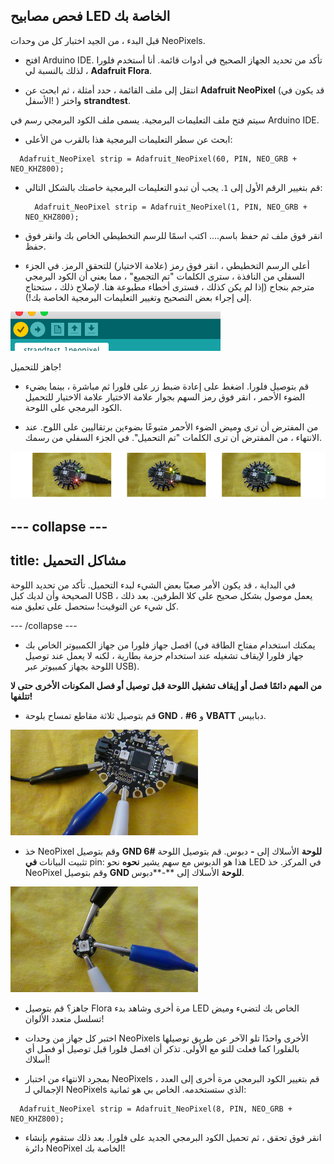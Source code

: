 ## فحص مصابيح LED الخاصة بك

قبل البدء ، من الجيد اختبار كل من وحدات NeoPixels.

+ افتح Arduino IDE. تأكد من تحديد الجهاز الصحيح في أدوات قائمة. أنا أستخدم فلورا ، لذلك بالنسبة لي **Adafruit Flora**.

+ انتقل إلى ملف القائمة ، حدد أمثلة ، ثم ابحث عن **Adafruit NeoPixel** (قد يكون في الأسفل! ) واختر **strandtest**.

سيتم فتح ملف التعليمات البرمجية. يسمى ملف الكود البرمجي رسم في Arduino IDE.

+ ابحث عن سطر التعليمات البرمجية هذا بالقرب من الأعلى:

```
  Adafruit_NeoPixel strip = Adafruit_NeoPixel(60, PIN, NEO_GRB + NEO_KHZ800);
```

+ قم بتغيير الرقم الأول إلى `1`. يجب أن تبدو التعليمات البرمجية خاصتك بالشكل التالي:

  ```
    Adafruit_NeoPixel strip = Adafruit_NeoPixel(1, PIN, NEO_GRB + NEO_KHZ800);
  ```

+ انقر فوق ملف ثم حفظ باسم.... اكتب اسمًا للرسم التخطيطي الخاص بك وانقر فوق حفظ.

+ أعلى الرسم التخطيطي ، انقر فوق رمز (علامة الاختيار) للتحقق الرمز. في الجزء السفلي من النافذة ، سترى الكلمات "تم التجميع" ، مما يعني أن الكود البرمجي مترجم بنجاح (إذا لم يكن كذلك ، فسترى أخطاء مطبوعة هنا. لإصلاح ذلك ، ستحتاج إلى إجراء بعض التصحيح وتغيير التعليمات البرمجية الخاصة بك!).

![](images/verifyIcon.png)

جاهز للتحميل!

+ قم بتوصيل فلورا. اضغط على إعادة ضبط زر على فلورا ثم مباشرة ، بينما يضيء الضوء الأحمر ، انقر فوق رمز السهم بجوار علامة الاختيار علامة الاختيار للتحميل الكود البرمجي على اللوحة.

+ من المفترض أن ترى وميض الضوء الأحمر متبوعًا بضوءين برتقاليين على اللوح. عند الانتهاء ، من المفترض أن ترى الكلمات "تم التحميل". في الجزء السفلي من رسمك.

![](images/upload3_120_800.png)

--- collapse ---
---
title: مشاكل التحميل
---

في البداية ، قد يكون الأمر صعبًا بعض الشيء لبدء التحميل. تأكد من تحديد اللوحة الصحيحة وأن لديك كبل USB يعمل موصول بشكل صحيح على كلا الطرفين. بعد ذلك ، كل شيء عن التوقيت! ستحصل على تعليق منه.

--- /collapse ---

+ افصل جهاز فلورا من جهاز الكمبيوتر الخاص بك (يمكنك استخدام مفتاح الطاقة في جهاز فلورا لإيقاف تشغيله عند استخدام حزمة بطارية ، لكنه لا يعمل عند توصيل اللوحة بجهاز كمبيوتر عبر USB).

**من المهم دائمًا فصل أو إيقاف تشغيل اللوحة قبل توصيل أو فصل المكونات الأخرى حتى لا تتلفها!**

+ قم بتوصيل ثلاثة مقاطع تمساح بلوحة  **GND** ، **#6** و **VBATT** دبابيس.

![](images/crocsFlora.png)

+ خذ NeoPixel وقم بتوصيل **GND للوحة** الأسلاك إلى **-** دبوس. قم بتوصيل اللوحة **#6** تثبيت البيانات **في** pin: هذا هو الدبوس مع سهم يشير **نحوه** نحو LED في المركز. خذ NeoPixel وقم بتوصيل **GND للوحة** الأسلاك إلى **-**دبوس.

![](images/crocsPixel.png)

+ جاهز؟ قم بتوصيل Flora مرة أخرى وشاهد بدء LED الخاص بك لتضيء وميض تسلسل متعدد الألوان!

+ اختبر كل جهاز من وحدات NeoPixels الأخرى واحدًا تلو الآخر عن طريق توصيلها بالفلورا كما فعلت للتو مع الأولى. تذكر أن افصل فلورا قبل توصيل أو فصل أي أسلاك!

+ بمجرد الانتهاء من اختبار NeoPixels ، قم بتغيير الكود البرمجي مرة أخرى إلى العدد الإجمالي لـ NeoPixels الذي ستستخدمه. الخاص بي هو ثمانية:

```
  Adafruit_NeoPixel strip = Adafruit_NeoPixel(8, PIN, NEO_GRB + NEO_KHZ800);
```

+ انقر فوق تحقق ، ثم تحميل الكود البرمجي الجديد على فلورا. بعد ذلك ستقوم بإنشاء دائرة NeoPixel الخاصة بك!
